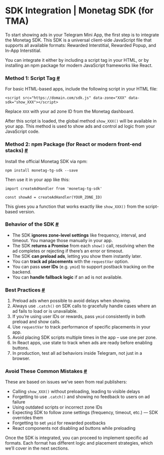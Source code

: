 # SDK Integration | Monetag SDK (for TMA)
To start showing ads in your Telegram Mini App, the first step is to integrate the Monetag SDK. This SDK is a universal client-side JavaScript file that supports all available formats: Rewarded Interstitial, Rewarded Popup, and In-App Interstitial.

You can integrate it either by including a script tag in your HTML, or by installing an npm package for modern JavaScript frameworks like React.

### Method 1: Script Tag [#](#method-1-script-tag)

For basic HTML-based apps, include the following script in your HTML file:

```
<script src="https://domain.com/sdk.js" data-zone="XXX" data-sdk="show_XXX"></script>

```


Replace `XXX` with your ad zone ID from the Monetag dashboard.

After this script is loaded, the global method `show_XXX()` will be available in your app. This method is used to show ads and control ad logic from your JavaScript code.

### Method 2: npm Package (for React or modern front-end stacks) [#](#method-2-npm-package-for-react-or-modern-front-end-stacks)

Install the official Monetag SDK via npm:

```
npm install monetag-tg-sdk --save

```


Then use it in your app like this:

```
import createAdHandler from 'monetag-tg-sdk'

const showAd = createAdHandler(YOUR_ZONE_ID)

```


This gives you a function that works exactly like `show_XXX()` from the script-based version.

### Behavior of the SDK [#](#behavior-of-the-sdk)

*   The SDK **ignores zone-level settings** like frequency, interval, and timeout. You manage those manually in your app.
*   The SDK **returns a Promise** from each `show()` call, resolving when the ad completes or rejecting if there’s an error or timeout.
*   The SDK **can preload ads**, letting you show them instantly later.
*   You can **track ad placements** with the `requestVar` option.
*   You can pass **user IDs** (e.g. `ymid`) to support postback tracking on the backend.
*   You can **handle fallback logic** if an ad is not available.

### Best Practices [#](#best-practices)

1.  Preload ads when possible to avoid delays when showing.
2.  Always use `.catch()` on SDK calls to gracefully handle cases where an ad fails to load or is unavailable.
3.  If you’re using user IDs or rewards, pass `ymid` consistently in both preload and show calls.
4.  Use `requestVar` to track performance of specific placements in your app.
5.  Avoid placing SDK scripts multiple times in the app – use one per zone.
6.  In React apps, use state to track when ads are ready before enabling buttons.
7.  In production, test all ad behaviors inside Telegram, not just in a browser.

### Avoid These Common Mistakes [#](#avoid-these-common-mistakes)

These are based on issues we’ve seen from real publishers:

*   Calling `show_XXX()` without preloading, leading to visible delays
*   Forgetting to use `.catch()` and showing no feedback to users on ad failure
*   Using outdated scripts or incorrect zone IDs
*   Expecting SDK to follow zone settings (frequency, timeout, etc.) — SDK overrides them
*   Forgetting to set `ymid` for rewarded postbacks
*   React components not disabling ad buttons while preloading

Once the SDK is integrated, you can proceed to implement specific ad formats. Each format has different logic and placement strategies, which we’ll cover in the next sections.